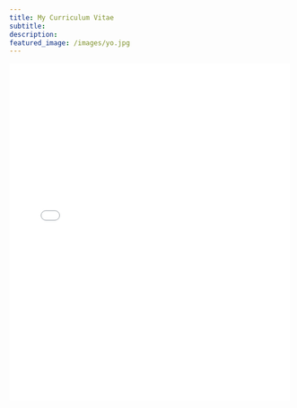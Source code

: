 ```yaml
---
title: My Curriculum Vitae
subtitle: 
description: 
featured_image: /images/yo.jpg
---
```


<embed src="CV_2021.pdf" style="vertical-align: middle;" width="500" height="600" type="application/pdf">